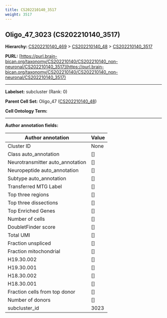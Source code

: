 ```yaml
---
title: CS202210140_3517
weight: 3517
---
```

## Oligo_47_3023 (CS202210140_3517)
<b>Hierarchy: </b>
[CS202210140_469](../CS202210140_469) >
[CS202210140_48](../CS202210140_48) >
[CS202210140_3517](../CS202210140_3517)

**PURL:** [https://purl.brain-bican.org/taxonomy/CS202210140/CS202210140_non-neuronal/CS202210140_3517](https://purl.brain-bican.org/taxonomy/CS202210140/CS202210140_non-neuronal/CS202210140_3517)

---


**Labelset:** subcluster (Rank: 0)

**Parent Cell Set:** Oligo_47 ([CS202210140_48](../CS202210140_48))



**Cell Ontology Term:** 

[MARKER GENES.]: #


---

[TRANSFERRED ANNOTATIONS.]: #


[AUTHOR ANNOTATION FIELDS.]: #


**Author annotation fields:**

| Author annotation | Value |
|-------------------|-------|
|Cluster ID|None|
|Class auto_annotation|[]|
|Neurotransmitter auto_annotation|[]|
|Neuropeptide auto_annotation|[]|
|Subtype auto_annotation|[]|
|Transferred MTG Label|[]|
|Top three regions|[]|
|Top three dissections|[]|
|Top Enriched Genes|[]|
|Number of cells|[]|
|DoubletFinder score|[]|
|Total UMI|[]|
|Fraction unspliced|[]|
|Fraction mitochondrial|[]|
|H19.30.002|[]|
|H19.30.001|[]|
|H18.30.002|[]|
|H18.30.001|[]|
|Fraction cells from top donor|[]|
|Number of donors|[]|
|subcluster_id|3023|
